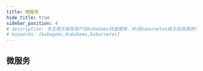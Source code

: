 ```yaml
---
title: 微服务
hide_title: true
sidebar_position: 4
# description: 本文用于指导用户在KubeGems快速使用，并对Kubernetes相关的资源进行操作
# keywords: [kubegems,KubeGems,kubernetes]
---
```


## 微服务

